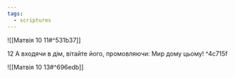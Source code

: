```yaml
---
tags:
  - scriptures
---
```


![[Матвія 10 11#^531b37]]

12 А входячи в дім, вітайте його, промовляючи: Мир дому цьому! ^4c715f

![[Матвія 10 13#^696edb]]